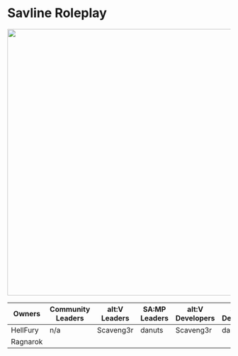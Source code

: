 # Savline Roleplay

<p align="center">
<img width="600" src="https://github.com/savline/presskit/blob/main/rp-banner.png?raw=true">
</p>

<div align="center">
<table>
<thead>
  <tr>
    <th>Owners</th>
    <th>Community Leaders</th>
    <th>alt:V Leaders<br></th>
    <th>SA:MP Leaders<br></th>
    <th>alt:V Developers</th>
    <th>SA:MP Developers</th>
  </tr>
</thead>
<tbody>
  <tr>
    <td>HellFury</td>
    <td>n/a</td>
    <td>Scaveng3r</td>
    <td>danuts</td>
    <td>Scaveng3r</td>
    <td>danuts</td>
  </tr>
  <tr>
    <td>Ragnarok</td>
    <td></td>
    <td></td>
    <td></td>
    <td></td>
    <td></td>
  </tr>
</tbody>
</table>
  </div>

